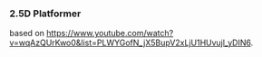 ### 2.5D Platformer
based on https://www.youtube.com/watch?v=wqAzQUrKwo0&list=PLWYGofN_jX5BupV2xLjU1HUvujl_yDIN6.

